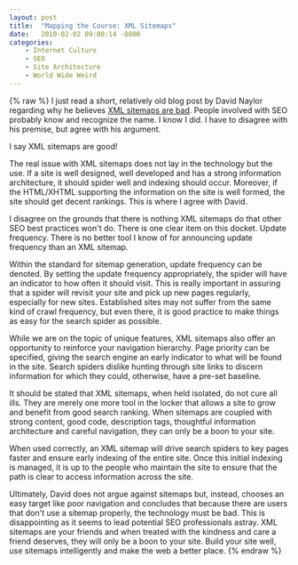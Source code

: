 ```yaml
---
layout: post
title:  "Mapping the Course: XML Sitemaps"
date:   2010-02-02 09:00:14 -0800
categories:
    - Internet Culture
    - SEO
    - Site Architecture
    - World Wide Weird
---
```

{% raw %}
I just read a short, relatively old blog post by David Naylor regarding why he believes <a href="http://www.davidnaylor.co.uk/why-an-xml-sitemap-is-bad.html" target="_blank">XML sitemaps are bad</a>. People involved with SEO probably know and recognize the name.  I know I did.  I have to disagree with his premise, but agree with his argument.

I say XML sitemaps are good!

The real issue with XML sitemaps does not lay in the technology but the use.  If a site is well designed, well developed and has a strong information architecture, it should spider well and indexing should occur.  Moreover, if the HTML/XHTML supporting the information on the site is well formed, the site should get decent rankings.  This is where I agree with David.<!--more-->

I disagree on the grounds that there is nothing XML sitemaps do that other SEO best practices won't do.  There is one clear item on this docket.  Update frequency.  There is no better tool I know of for announcing update frequency than an XML sitemap.

Within the standard for sitemap generation, update frequency can be denoted.  By setting the update frequency appropriately, the spider will have an indicator to how often it should visit.  This is really important in assuring that a spider will revisit your site and pick up new pages regularly, especially for new sites.  Established sites may not suffer from the same kind of crawl frequency, but even there, it is good practice to make things as easy for the search spider as possible.

While we are on the topic of unique features, XML sitemaps also offer an opportunity to reinforce your navigation hierarchy.  Page priority can be specified, giving the search engine an early indicator to what will be found in the site.  Search spiders dislike hunting through site links to discern information for which they could, otherwise, have a pre-set baseline.

It should be stated that XML sitemaps, when held isolated, do not cure all ills.  They are merely one more tool in the locker that allows a site to grow and benefit from good search ranking.  When sitemaps are coupled with strong content, good code, description tags, thoughtful information architecture and careful navigation, they can only be a boon to your site.

When used correctly, an XML sitemap will drive search spiders to key pages faster and ensure early indexing of the entire site.  Once this initial indexing is managed, it is up to the people who maintain the site to ensure that the path is clear to access information across the site.

Ultimately, David does not argue against sitemaps but, instead, chooses an easy target like poor navigation and concludes that because there are users that don't use a sitemap properly, the technology must be bad.  This is disappointing as it seems to lead potential SEO professionals astray.  XML sitemaps are your friends and when treated with the kindness and care a friend deserves, they will only be a boon to your site.  Build your site well, use sitemaps intelligently and make the web a better place.
{% endraw %}
    